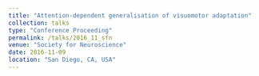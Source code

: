 ```yaml
---
title: "Attention-dependent generalisation of visuomotor adaptation"
collection: talks
type: "Conference Proceeding"
permalink: /talks/2016_11_sfn
venue: "Society for Neuroscience"
date: 2016-11-09
location: "San Diego, CA, USA"
---
```

